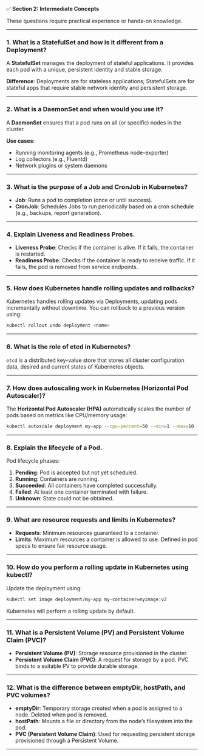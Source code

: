 ✅ **Section 2: Intermediate Concepts**

These questions require practical experience or hands-on knowledge.

---

### 1. **What is a StatefulSet and how is it different from a Deployment?**

A **StatefulSet** manages the deployment of stateful applications. It provides each pod with a unique, persistent identity and stable storage.

**Difference**: Deployments are for stateless applications; StatefulSets are for stateful apps that require stable network identity and persistent storage.

---

### 2. **What is a DaemonSet and when would you use it?**

A **DaemonSet** ensures that a pod runs on all (or specific) nodes in the cluster.

**Use cases**:

* Running monitoring agents (e.g., Prometheus node-exporter)
* Log collectors (e.g., Fluentd)
* Network plugins or system daemons

---

### 3. **What is the purpose of a Job and CronJob in Kubernetes?**

* **Job**: Runs a pod to completion (once or until success).
* **CronJob**: Schedules Jobs to run periodically based on a cron schedule (e.g., backups, report generation).

---

### 4. **Explain Liveness and Readiness Probes.**

* **Liveness Probe**: Checks if the container is alive. If it fails, the container is restarted.
* **Readiness Probe**: Checks if the container is ready to receive traffic. If it fails, the pod is removed from service endpoints.

---

### 5. **How does Kubernetes handle rolling updates and rollbacks?**

Kubernetes handles rolling updates via Deployments, updating pods incrementally without downtime. You can rollback to a previous version using:

```bash
kubectl rollout undo deployment <name>
```

---

### 6. **What is the role of etcd in Kubernetes?**

`etcd` is a distributed key-value store that stores all cluster configuration data, desired and current states of Kubernetes objects.

---

### 7. **How does autoscaling work in Kubernetes (Horizontal Pod Autoscaler)?**

The **Horizontal Pod Autoscaler (HPA)** automatically scales the number of pods based on metrics like CPU/memory usage:

```bash
kubectl autoscale deployment my-app --cpu-percent=50 --min=1 --max=10
```

---

### 8. **Explain the lifecycle of a Pod.**

Pod lifecycle phases:

1. **Pending**: Pod is accepted but not yet scheduled.
2. **Running**: Containers are running.
3. **Succeeded**: All containers have completed successfully.
4. **Failed**: At least one container terminated with failure.
5. **Unknown**: State could not be obtained.

---

### 9. **What are resource requests and limits in Kubernetes?**

* **Requests**: Minimum resources guaranteed to a container.
* **Limits**: Maximum resources a container is allowed to use.
  Defined in pod specs to ensure fair resource usage.

---

### 10. **How do you perform a rolling update in Kubernetes using kubectl?**

Update the deployment using:

```bash
kubectl set image deployment/my-app my-container=myimage:v2
```

Kubernetes will perform a rolling update by default.

---

### 11. **What is a Persistent Volume (PV) and Persistent Volume Claim (PVC)?**

* **Persistent Volume (PV)**: Storage resource provisioned in the cluster.
* **Persistent Volume Claim (PVC)**: A request for storage by a pod.
  PVC binds to a suitable PV to provide durable storage.

---

### 12. **What is the difference between emptyDir, hostPath, and PVC volumes?**

* **emptyDir**: Temporary storage created when a pod is assigned to a node. Deleted when pod is removed.
* **hostPath**: Mounts a file or directory from the node’s filesystem into the pod.
* **PVC (Persistent Volume Claim)**: Used for requesting persistent storage provisioned through a Persistent Volume.

---
